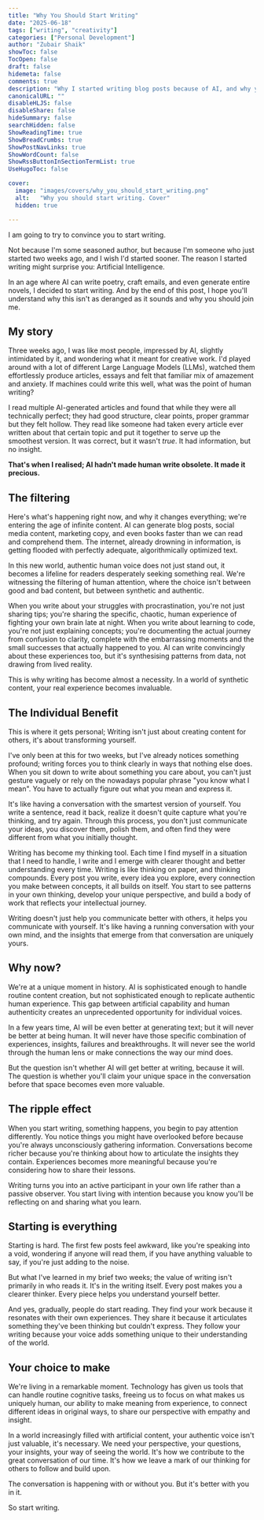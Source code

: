 ```yaml
---
title: "Why You Should Start Writing"
date: "2025-06-18"
tags: ["writing", "creativity"]
categories: ["Personal Development"]
author: "Zubair Shaik"
showToc: false
TocOpen: false
draft: false
hidemeta: false
comments: true
description: "Why I started writing blog posts because of AI, and why you should too. In a world of synthetic content, your authentic voice has never been more valuable."
canonicalURL: ""
disableHLJS: false
disableShare: false
hideSummary: false
searchHidden: false
ShowReadingTime: true
ShowBreadCrumbs: true
ShowPostNavLinks: true
ShowWordCount: false
ShowRssButtonInSectionTermList: true
UseHugoToc: false

cover:
  image: "images/covers/why_you_should_start_writing.png"
  alt:   "Why you should start writing. Cover"
  hidden: true

---
```

I am going to try to convince you to start writing.

Not because I'm some seasoned author, but because I'm someone who just started two weeks ago, and I wish I'd started sooner. The reason I started writing might surprise you: Artificial Intelligence.

In an age where AI can write poetry, craft emails, and even generate entire novels, I decided to start writing. And by the end of this post, I hope you'll understand why this isn't as deranged as it sounds and why you should join me.

## My story
Three weeks ago, I was like most people, impressed by AI, slightly intimidated by it, and wondering what it meant for creative work. I'd played around with a lot of different Large Language Models (LLMs), watched them effortlessly produce articles, essays and felt that familiar mix of amazement and anxiety. If machines could write this well, what was the point of human writing?

I read multiple AI-generated articles and found that while they were all technically perfect; they had good structure, clear points, proper grammar but they felt hollow. They read like someone had taken every article ever written about that certain topic and put it together to serve up the smoothest version. It was correct, but it wasn't *true*. It had information, but no insight. 

**That's when I realised; AI hadn't made human write obsolete. It made it precious.**

## The filtering
Here's what's happening right now, and why it changes everything; we're entering the age of infinite content. AI can generate blog posts, social media content, marketing copy, and even books faster than we can read and comprehend them. The internet, already drowning in information, is getting flooded with perfectly adequate, algorithmically optimized text.

In this new world, authentic human voice does not just stand out, it becomes a lifeline for readers desperately seeking something real. We're witnessing the filtering of human attention, where the choice isn't between good and bad content, but between synthetic and authentic.

When you write about your struggles with procrastination, you're not just sharing tips; you're sharing the specific, chaotic, human experience of fighting your own brain late at night. When you write about learning to code, you're not just explaining concepts; you're documenting the actual journey from confusion to clarity, complete with the embarrassing moments and the small successes that actually happened to you. AI can write convincingly about these experiences too, but it's synthesising patterns from data, not drawing from lived reality.

This is why writing has become almost a necessity. In a world of synthetic content, your real experience becomes invaluable.

## The Individual Benefit
This is where it gets personal; Writing isn't just about creating content for others, it's about transforming yourself.

I've only been at this for two weeks, but I've already notices something profound; writing forces you to think clearly in ways that nothing else does. When you sit down to write about something you care about, you can't just gesture vaguely or rely on the nowadays popular phrase "you know what I mean". You have to actually figure out what you mean and express it.

It's like having a conversation with the smartest version of yourself. You write a sentence, read it back, realize it doesn't quite capture what you're thinking, and try again. Through this process, you don't just communicate your ideas, you discover them, polish them, and often find they were different from what you initially thought.

Writing has become my thinking tool. Each time I find myself in a situation that I need to handle, I write and I emerge with clearer thought and better understanding every time. Writing is like thinking on paper, and thinking compounds. Every post you write, every idea you explore, every connection you make between concepts, it all builds on itself. You start to see patterns in your own thinking, develop your unique perspective, and build a body of work that reflects your intellectual journey. 

Writing doesn't just help you communicate better with others, it helps you communicate with yourself. It's like having a running conversation with your own mind, and the insights that emerge from that conversation are uniquely yours.

## Why now?
We're at a unique moment in history. AI is sophisticated enough to handle routine content creation, but not sophisticated enough to replicate authentic human experience. This gap between artificial capability and human authenticity creates an unprecedented opportunity for individual voices.

In a few years time, AI will be even better at generating text; but it will never be better at being human. It will never have those specific combination of experiences, insights, failures and breakthroughs. It will never see the world through the human lens or make connections the way our mind does.

But the question isn't whether AI will get better at writing, because it will. The question is whether you'll claim your unique space in the conversation before that space becomes even more valuable.

## The ripple effect
When you start writing, something happens, you begin to pay attention differently. You notice things you might have overlooked before because you're always unconsciously gathering information. Conversations become richer because you're thinking about how to articulate the insights they contain. Experiences becomes more meaningful because you're considering how to share their lessons.

Writing turns you into an active participant in your own life rather than a passive observer. You start living with intention because you know you'll be reflecting on and sharing what you learn.

## Starting is everything
Starting is hard. The first few posts feel awkward, like you're speaking into a void, wondering if anyone will read them, if you have anything valuable to say, if you're just adding to the noise.

But what I've learned in my brief two weeks; the value of writing isn't primarily in who reads it. It's in the writing itself. Every post makes you a clearer thinker. Every piece helps you understand yourself better. 

And yes, gradually, people do start reading. They find your work because it resonates with their own experiences. They share it because it articulates something they've been thinking but couldn't express. They follow your writing because your voice adds something unique to their understanding of the world.

## Your choice to make
We're living in a remarkable moment. Technology has given us tools that can handle routine cognitive tasks, freeing us to focus on what makes us uniquely human, our ability to make meaning from experience, to connect different ideas in original ways, to share our perspective with empathy and insight.

In a world increasingly filled with artificial content, your authentic voice isn't just valuable, it's necessary. We need your perspective, your questions, your insights, your way of seeing the world. It's how we contribute to the great conversation of our time. It's how we leave a mark of our thinking for others to follow and build upon.

The conversation is happening with or without you. But it's better with you in it.

So start writing.